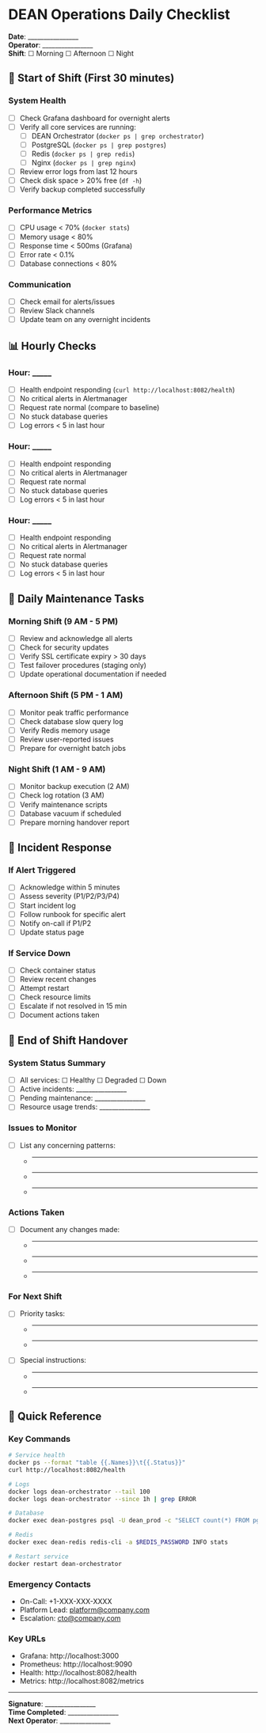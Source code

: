 # DEAN Operations Daily Checklist

**Date**: ________________  
**Operator**: ________________  
**Shift**: ☐ Morning ☐ Afternoon ☐ Night

## 🌅 Start of Shift (First 30 minutes)

### System Health
- [ ] Check Grafana dashboard for overnight alerts
- [ ] Verify all core services are running:
  - [ ] DEAN Orchestrator (`docker ps | grep orchestrator`)
  - [ ] PostgreSQL (`docker ps | grep postgres`)
  - [ ] Redis (`docker ps | grep redis`)
  - [ ] Nginx (`docker ps | grep nginx`)
- [ ] Review error logs from last 12 hours
- [ ] Check disk space > 20% free (`df -h`)
- [ ] Verify backup completed successfully

### Performance Metrics
- [ ] CPU usage < 70% (`docker stats`)
- [ ] Memory usage < 80%
- [ ] Response time < 500ms (Grafana)
- [ ] Error rate < 0.1%
- [ ] Database connections < 80%

### Communication
- [ ] Check email for alerts/issues
- [ ] Review Slack channels
- [ ] Update team on any overnight incidents

## 📊 Hourly Checks

### Hour: _____ 
- [ ] Health endpoint responding (`curl http://localhost:8082/health`)
- [ ] No critical alerts in Alertmanager
- [ ] Request rate normal (compare to baseline)
- [ ] No stuck database queries
- [ ] Log errors < 5 in last hour

### Hour: _____
- [ ] Health endpoint responding
- [ ] No critical alerts in Alertmanager
- [ ] Request rate normal
- [ ] No stuck database queries
- [ ] Log errors < 5 in last hour

### Hour: _____
- [ ] Health endpoint responding
- [ ] No critical alerts in Alertmanager
- [ ] Request rate normal
- [ ] No stuck database queries
- [ ] Log errors < 5 in last hour

## 🔧 Daily Maintenance Tasks

### Morning Shift (9 AM - 5 PM)
- [ ] Review and acknowledge all alerts
- [ ] Check for security updates
- [ ] Verify SSL certificate expiry > 30 days
- [ ] Test failover procedures (staging only)
- [ ] Update operational documentation if needed

### Afternoon Shift (5 PM - 1 AM)
- [ ] Monitor peak traffic performance
- [ ] Check database slow query log
- [ ] Verify Redis memory usage
- [ ] Review user-reported issues
- [ ] Prepare for overnight batch jobs

### Night Shift (1 AM - 9 AM)
- [ ] Monitor backup execution (2 AM)
- [ ] Check log rotation (3 AM)
- [ ] Verify maintenance scripts
- [ ] Database vacuum if scheduled
- [ ] Prepare morning handover report

## 🚨 Incident Response

### If Alert Triggered
- [ ] Acknowledge within 5 minutes
- [ ] Assess severity (P1/P2/P3/P4)
- [ ] Start incident log
- [ ] Follow runbook for specific alert
- [ ] Notify on-call if P1/P2
- [ ] Update status page

### If Service Down
- [ ] Check container status
- [ ] Review recent changes
- [ ] Attempt restart
- [ ] Check resource limits
- [ ] Escalate if not resolved in 15 min
- [ ] Document actions taken

## 🔄 End of Shift Handover

### System Status Summary
- [ ] All services: ☐ Healthy ☐ Degraded ☐ Down
- [ ] Active incidents: ________________
- [ ] Pending maintenance: ________________
- [ ] Resource usage trends: ________________

### Issues to Monitor
- [ ] List any concerning patterns:
  - _________________________________
  - _________________________________
  - _________________________________

### Actions Taken
- [ ] Document any changes made:
  - _________________________________
  - _________________________________
  - _________________________________

### For Next Shift
- [ ] Priority tasks:
  - _________________________________
  - _________________________________
- [ ] Special instructions:
  - _________________________________
  - _________________________________

## 📝 Quick Reference

### Key Commands
```bash
# Service health
docker ps --format "table {{.Names}}\t{{.Status}}"
curl http://localhost:8082/health

# Logs
docker logs dean-orchestrator --tail 100
docker logs dean-orchestrator --since 1h | grep ERROR

# Database
docker exec dean-postgres psql -U dean_prod -c "SELECT count(*) FROM pg_stat_activity;"

# Redis
docker exec dean-redis redis-cli -a $REDIS_PASSWORD INFO stats

# Restart service
docker restart dean-orchestrator
```

### Emergency Contacts
- On-Call: +1-XXX-XXX-XXXX
- Platform Lead: platform@company.com
- Escalation: cto@company.com

### Key URLs
- Grafana: http://localhost:3000
- Prometheus: http://localhost:9090
- Health: http://localhost:8082/health
- Metrics: http://localhost:8082/metrics

---

**Signature**: ________________  
**Time Completed**: ________________  
**Next Operator**: ________________
